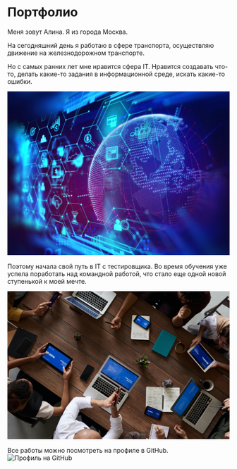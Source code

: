 # Портфолио

Меня зовут Алина. Я из города Москва.

На сегодняшний день я работаю в сфере транспорта, осуществляю движение на железнодорожном транспорте.

Но с самых ранних лет мне нравится сфера IT. Нравится создавать что-то, делать какие-то задания в информационной среде, искать какие-то ошибки. 

![.](изображение\QYRFt9hINJksyepkd54GZWvjLefR0TrtWuzwXcPYgBGqhv4pEIvN676Hx2gBDJjNt92o4cM0amnyWbeDMpehWmQEXr2plvH0.jpg)


Поэтому начала свой путь в IT с тестировщика. Во время обучения уже успела поработать над командной работой, что стало еще одной новой ступенькой к моей мечте.

![.](изображение\people_on_computers_downsized.jpg)

Все работы можно посмотреть на профиле в GitHub.
![Профиль на GitHub](https://github.com/BerryDream7)

